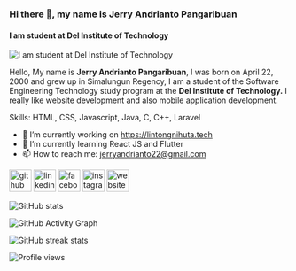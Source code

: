 ### Hi there 👋, my name is Jerry Andrianto Pangaribuan
#### I am student at Del Institute of Technology
![I am student at Del Institute of Technology](https://images.unsplash.com/photo-1490077476659-095159692ab5?ixid=MnwxMjA3fDB8MHxzZWFyY2h8NHx8dGhhaWxhbmR8ZW58MHx8MHx8&ixlib=rb-1.2.1&auto=format&fit=crop&w=500&q=60)

Hello,
My name is **Jerry Andrianto Pangaribuan**, I was born on April 22, 2000 and grew up in Simalungun Regency, I am a student of the Software Engineering Technology study program at the **Del Institute of Technology.**
I really like website development and also mobile application development.

Skills: HTML, CSS, Javascript, Java, C, C++, Laravel

- 🔭 I’m currently working on https://lintongnihuta.tech 
- 🌱 I’m currently learning React JS and Flutter 
- 📫 How to reach me: jerryandrianto22@gmail.com 


[<img src='https://cdn.jsdelivr.net/npm/simple-icons@3.0.1/icons/github.svg' alt='github' height='40'>](https://github.com/jerry2204)  [<img src='https://cdn.jsdelivr.net/npm/simple-icons@3.0.1/icons/linkedin.svg' alt='linkedin' height='40'>](https://www.linkedin.com/in/jerry-andrianto-pangaribuan-b21900199//)  [<img src='https://cdn.jsdelivr.net/npm/simple-icons@3.0.1/icons/facebook.svg' alt='facebook' height='40'>](https://www.facebook.com/jerryslaykers.spidonts)  [<img src='https://cdn.jsdelivr.net/npm/simple-icons@3.0.1/icons/instagram.svg' alt='instagram' height='40'>](https://www.instagram.com/jerryandriantopunkrib/)  [<img src='https://cdn.jsdelivr.net/npm/simple-icons@3.0.1/icons/icloud.svg' alt='website' height='40'>](jerrypangaribuan.github.io)  

![GitHub stats](https://github-readme-stats.vercel.app/api?username=jerry2204&show_icons=true&count_private=true)  

![GitHub Activity Graph](https://activity-graph.herokuapp.com/graph?username=jerry2204)  

![GitHub streak stats](https://github-readme-streak-stats.herokuapp.com/?user=jerry2204)  

![Profile views](https://gpvc.arturio.dev/jerry2204)  
